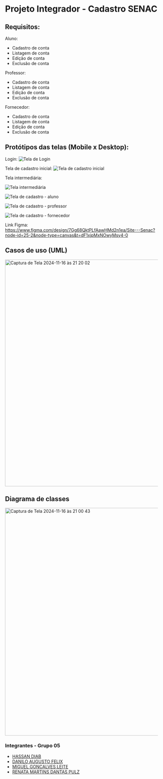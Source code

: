 # Projeto Integrador - Cadastro SENAC

## Requisitos:

Aluno:

- Cadastro de conta
- Listagem de conta
- Edição de conta
- Exclusão de conta

Professor:

- Cadastro de conta
- Listagem de conta
- Edição de conta
- Exclusão de conta

Fornecedor:

- Cadastro de conta
- Listagem de conta
- Edição de conta
- Exclusão de conta


## Protótipos das telas (Mobile x Desktop):

Login: 
![Tela de Login](https://github.com/user-attachments/assets/0fe827cc-ab31-46ad-9d05-caac85bc8617)

Tela de cadastro inicial:
![Tela de cadastro inicial](https://github.com/user-attachments/assets/024a8af4-eaa5-4d65-82db-34892751c453)

Tela intermediária:

![Tela intermediária](https://github.com/user-attachments/assets/99f768fe-a1dd-48d4-aa25-562037a67f67)

![Tela de cadastro - aluno](https://github.com/user-attachments/assets/8d98c08f-1a38-4632-b72d-b7426d2bf265)

![Tela de cadastro - professor](https://github.com/user-attachments/assets/9742efe0-3378-46a5-89ff-85dc1823bd83)

![Tela de cadastro - fornecedor](https://github.com/user-attachments/assets/28f34115-3a27-4bc7-9757-a3748b2ad50d)

Link Figma: https://www.figma.com/design/7Gg68QktPLfAawHMd2n1ea/Site---Senac?node-id=25-2&node-type=canvas&t=dF1xjpMxNOwyMsy4-0


## Casos de uso (UML)
<img width="747" alt="Captura de Tela 2024-11-16 às 21 20 02" src="https://github.com/user-attachments/assets/b4f28002-d02f-488b-913e-bc84cfa13ce9">

## Diagrama de classes
<img width="750" alt="Captura de Tela 2024-11-16 às 21 00 43" src="https://github.com/user-attachments/assets/a6262789-111a-4f70-b18f-204ab6c53d21">

### Integrantes - Grupo 05
- [HASSAN DIAB](https://github.com/Diabzito)
- [DANILO AUGUSTO FELIX](https://github.com/gutofeli)
- [MIGUEL GONCALVES LEITE](https://github.com/MiguelGoncalvesLeite)
- [RENATA MARTINS DANTAS PULZ](https://github.com/renatapulz)
